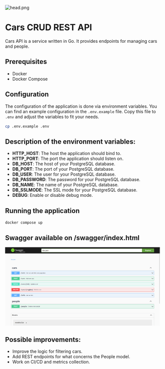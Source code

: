 
![head.png](https://cdn.akamai.steamstatic.com/steam/apps/331160/capsule_616x353.jpg?t=1682468682)

# Cars CRUD REST API

Cars API is a service written in Go. It provides endpoints for managing cars and people.

## Prerequisites

- Docker
- Docker Compose

## Configuration

The configuration of the application is done via environment variables. You can find an example configuration in the `.env.example` file. Copy this file to `.env` and adjust the variables to fit your needs.

```bash
cp .env.example .env
```

## Description of the environment variables:
- **HTTP_HOST**: The host the application should bind to.
- **HTTP_PORT**: The port the application should listen on.
- **DB_HOST**: The host of your PostgreSQL database.
- **DB_PORT**: The port of your PostgreSQL database.
- **DB_USER**: The user for your PostgreSQL database.
- **DB_PASSWORD**: The password for your PostgreSQL database.
- **DB_NAME**: The name of your PostgreSQL database.
- **DB_SSLMODE**: The SSL mode for your PostgreSQL database.
- **DEBUG**: Enable or disable debug mode.

## Running the application
```bash
docker compose up
```

## Swagger available on /swagger/index.html
![swagger.png](img.png)

## Possible improvements:
- Improve the logic for filtering cars.
- Add REST endpoints for what concerns the People model.
- Work on CI/CD and metrics collection.
